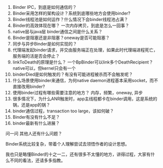 1. Binder IPC，到底是如何通信的？
2. Binder采用怎样的架构设计？系统到底哪些地方会使用binder?
2. Binder线程池是如何运作？什么情况下会binder线程池占满？
3. Binder的高效体现在哪？ 一次内存拷贝，到底是怎么一回事？
4. native层与java层 binder通信之间是什么关系？
5. Binder是阻塞还是非阻塞？oneway是否可能阻塞？
6. 同步与异步Binder是如何实现的？
7. 代理端发起binder请求，并交由服务端正在处理，如果此时代理端进程死亡，服务端的活是否会停止？
7. linkToDeath的原理是什么？ 一个BpBinder可以link多个DeathRecipient？  native可以，但kernel只会有一个
8. binderDied是如何触发的？有没有可能进程被杀而不会触发呢？
9. 什么场景使用binder来通信，为何native daemon进程基本采用socket，而不直接改用binder?
10. 使用binder过程有哪些需要注意的地方？ 内存，频繁，oneway, 异步
11. 很多情况下，为什么ANR触发时，app主线程都卡在binder调用，这是系统的锅，还是app的锅？
12. binder通信过程，transaction too large，该如何破？
13. Binder有没有什么不足？
14. binder最新有什么进展？


问一问 其他人还有什么问题？

Binder系统比较复杂，带着个人理解尝试去领悟作者的设计思想。

我也只是略懂Binder的十之一二，还有很多不太懂的地方，讲得过程，大家有什么不同的看法，还请多多指教。
